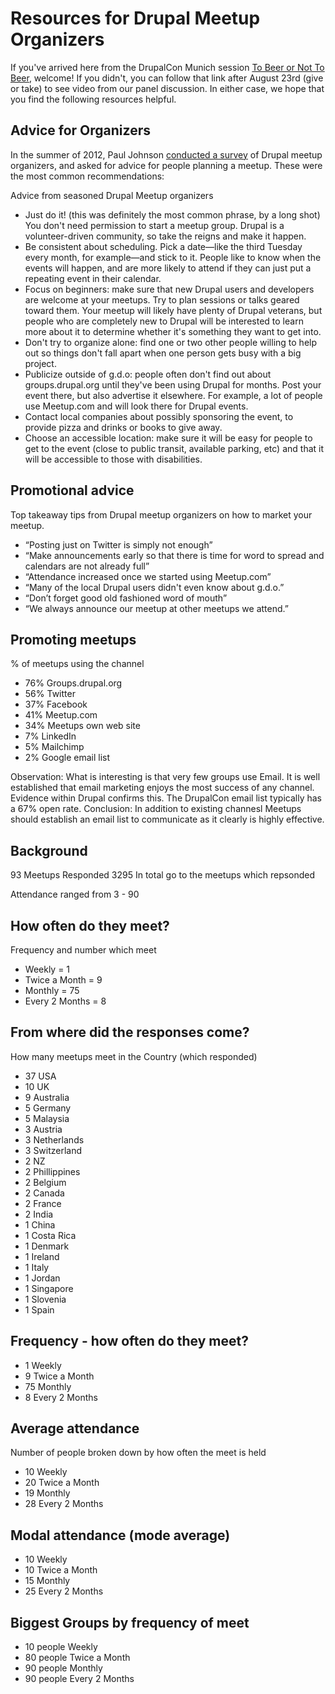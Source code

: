 Resources for Drupal Meetup Organizers
======================================

If you've arrived here from the DrupalCon Munich session [To Beer or Not To Beer](http://munich2012.drupal.org/program/sessions/beer-or-not-beer-making-meetups-work), welcome! If you didn't, you can follow that link after August 23rd (give or take) to see video from our panel discussion. In either case, we hope that you find the following resources helpful.

Advice for Organizers
---------------------
In the summer of 2012, Paul Johnson [conducted a survey](http://stuffly.posterous.com/what-makes-for-a-successful-drupal-meetup) of Drupal meetup organizers, and asked for advice for people planning a meetup. These were the most common recommendations:

Advice from seasoned Drupal Meetup organizers

- Just do it! (this was definitely the most common phrase, by a long shot) You don't need permission to start a meetup group. Drupal is a volunteer-driven community, so take the reigns and make it happen.
- Be consistent about scheduling. Pick a date—like the third Tuesday every month, for example—and stick to it. People like to know when the events will happen, and are more likely to attend if they can just put a repeating event in their calendar.
- Focus on beginners: make sure that new Drupal users and developers are welcome at your meetups. Try to plan sessions or talks geared toward them. Your meetup will likely have plenty of Drupal veterans, but people who are completely new to Drupal will be interested to learn more about it to determine whether it's something they want to get into.
- Don't try to organize alone: find one or two other people willing to help out so things don't fall apart when one person gets busy with a big project.
- Publicize outside of g.d.o: people often don't find out about groups.drupal.org until they've been using Drupal for months. Post your event there, but also advertise it elsewhere. For example, a lot of people use Meetup.com and will look there for Drupal events.
- Contact local companies about possibly sponsoring the event, to provide pizza and drinks or books to give away.
- Choose an accessible location: make sure it will be easy for people to get to the event (close to public transit, available parking, etc) and that it will be accessible to those with disabilities.

Promotional advice
------------------
Top takeaway tips from Drupal meetup organizers on how to market your meetup.

- “Posting just on Twitter is simply not enough”
- “Make announcements early so that there is time for word to spread and calendars are not already full”
- “Attendance increased once we started using Meetup.com”
- “Many of the local Drupal users didn't even know about g.d.o.”
- “Don’t forget good old fashioned word of mouth”
- “We always announce our meetup at other meetups we attend.”

Promoting meetups
-----------------

% of meetups using the channel

- 76% Groups.drupal.org
- 56% Twitter
- 37% Facebook
- 41% Meetup.com
- 34% Meetups own web site
- 7% LinkedIn
- 5% Mailchimp
- 2% Google email list

Observation: What is interesting is that very few groups use Email. It is well established that email marketing enjoys the most success of any channel. Evidence within Drupal confirms this. The DrupalCon email list typically has a 67% open rate.
Conclusion: In addition to existing channesl Meetups should establish an email list to communicate as it clearly is highly effective.

Background
----------

93 Meetups Responded
3295 In total go to the meetups which repsonded

Attendance ranged from 3 - 90

How often do they meet?
-----------------------

Frequency and number which meet
- Weekly = 1
- Twice a Month = 9
- Monthly = 75
- Every 2 Months = 8

From where did the responses come?
----------------------------------

How many meetups meet in the Country (which responded)
- 37 USA
- 10 UK
- 9 Australia
- 5 Germany
- 5 Malaysia
- 3 Austria
- 3 Netherlands
- 3 Switzerland
- 2 NZ
- 2 Phillippines
- 2 Belgium
- 2 Canada
- 2 France
- 2 India
- 1 China
- 1 Costa Rica
- 1 Denmark
- 1 Ireland
- 1 Italy
- 1 Jordan
- 1 Singapore
- 1 Slovenia
- 1 Spain

Frequency - how often do they meet?
----------------------------------

- 1 Weekly
- 9 Twice a Month
- 75 Monthly
- 8 Every 2 Months

Average attendance
------------------

Number of people broken down by how often the meet is held

- 10 Weekly
- 20 Twice a Month
- 19 Monthly
- 28 Every 2 Months

Modal attendance (mode average)
-------------------------------

- 10 Weekly
- 10 Twice a Month
- 15 Monthly
- 25 Every 2 Months

Biggest Groups by frequency of meet
-----------------------------------

- 10 people Weekly
- 80 people Twice a Month
- 90 people Monthly
- 90 people Every 2 Months